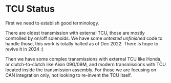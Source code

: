 # TCU Status

First we need to establish good terminology.

There are oldest transmission with external TCU, those are mostly controlled by on/off solenoids. We have some _untested_ _unfinished_ code to handle those, this work is totally halted as of Dec 2022. There is hope to revive it in 2024 :)

Then we have some complex transmissions with external TCU like Honda, or clutch-to-clutch like Aisin 09G/09M, and modern transmissions with TCU located inside the transmission assembly. For those we are focusing on CAN integration only, not looking to re-invent the TCU itself.
